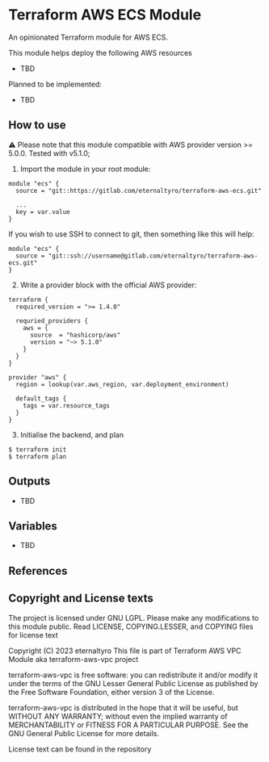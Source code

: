 # Terraform AWS ECS Module

An opinionated Terraform module for AWS ECS.

This module helps deploy the following AWS resources

- TBD

Planned to be implemented:

- TBD

## How to use

:warning: Please note that this module compatible with AWS provider version >= 5.0.0. Tested with v5.1.0;

1. Import the module in your root module:

```
module "ecs" {
  source = "git::https://gitlab.com/eternaltyro/terraform-aws-ecs.git"

  ...
  key = var.value
}
```

If you wish to use SSH to connect to git, then something like this will help:

```
module "ecs" {
  source = "git::ssh://username@gitlab.com/eternaltyro/terraform-aws-ecs.git"
}
```

2. Write a provider block with the official AWS provider:

```
terraform {
  required_version = ">= 1.4.0"

  requried_providers {
    aws = {
      source  = "hashicorp/aws"
      version = "~> 5.1.0"
    }
  }
}

provider "aws" {
  region = lookup(var.aws_region, var.deployment_environment)

  default_tags {
    tags = var.resource_tags
  }
}
```

3. Initialise the backend, and plan

```
$ terraform init
$ terraform plan
```

## Outputs

- TBD

## Variables

- TBD

## References

[ref1]: TBD

## Copyright and License texts

The project is licensed under GNU LGPL. Please make any modifications to this module public. Read LICENSE, COPYING.LESSER, and COPYING files for license text

Copyright (C) 2023 eternaltyro
This file is part of Terraform AWS VPC Module aka terraform-aws-vpc project

terraform-aws-vpc is free software: you can redistribute it and/or modify
it under the terms of the GNU Lesser General Public License as published by
the Free Software Foundation, either version 3 of the License.

terraform-aws-vpc is distributed in the hope that it will be useful,
but WITHOUT ANY WARRANTY; without even the implied warranty of
MERCHANTABILITY or FITNESS FOR A PARTICULAR PURPOSE.  See the
GNU General Public License for more details.

License text can be found in the repository
